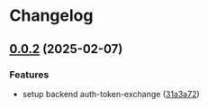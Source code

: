 # Changelog

## [0.0.2](https://github.com/szn-app/donation-app/compare/auth-token-exchange-v0.0.1...auth-token-exchange@v0.0.2) (2025-02-07)


### Features

* setup backend auth-token-exchange ([31a3a72](https://github.com/szn-app/donation-app/commit/31a3a722bc37ee3e7c52105a068e06083309375c))

